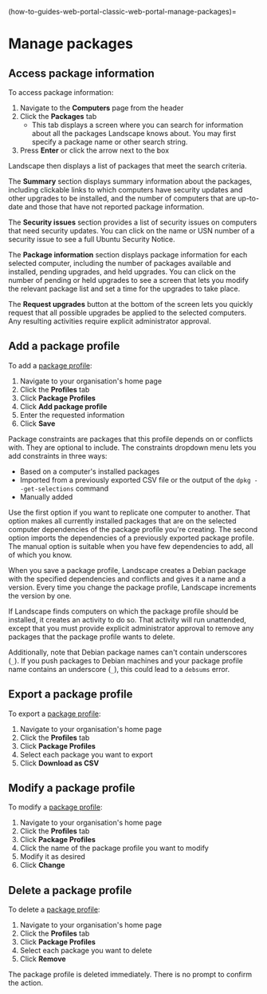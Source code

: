 (how-to-guides-web-portal-classic-web-portal-manage-packages)=
# Manage packages

## Access package information

To access package information:

1. Navigate to the **Computers** page from the header
2. Click the **Packages** tab
   - This tab displays a screen where you can search for information about all the packages Landscape knows about. You may first specify a package name or other search string.
3. Press **Enter** or click the arrow next to the box 

Landscape then displays a list of packages that meet the search criteria.

The **Summary** section displays summary information about the packages, including clickable links to which computers have security updates and other upgrades to be installed, and the number of computers that are up-to-date and those that have not reported package information.

The **Security issues** section provides a list of security issues on computers that need security updates. You can click on the name or USN number of a security issue to see a full Ubuntu Security Notice.

The **Package information** section displays package information for each selected computer, including the number of packages available and installed, pending upgrades, and held upgrades. You can click on the number of pending or held upgrades to see a screen that lets you modify the relevant package list and set a time for the upgrades to take place.

The **Request upgrades** button at the bottom of the screen lets you quickly request that all possible upgrades be applied to the selected computers. Any resulting activities require explicit administrator approval.

## Add a package profile

To add a [package profile](/docs/explanation/terms/profiles/package-profile):

1. Navigate to your organisation's home page
2. Click the **Profiles** tab
3. Click **Package Profiles**
4. Click **Add package profile**
5. Enter the requested information
6. Click **Save**

Package constraints are packages that this profile depends on or conflicts with. They are optional to include. The constraints dropdown menu lets you add constraints in three ways: 
-  Based on a computer's installed packages
- Imported from a previously exported CSV file or the output of the `dpkg --get-selections` command
- Manually added

Use the first option if you want to replicate one computer to another. That option makes all currently installed packages that are on the selected computer dependencies of the package profile you're creating. The second option imports the dependencies of a previously exported package profile. The manual option is suitable when you have few dependencies to add, all of which you know.

When you save a package profile, Landscape creates a Debian package with the specified dependencies and conflicts and gives it a name and a version. Every time you change the package profile, Landscape increments the version by one.

If Landscape finds computers on which the package profile should be installed, it creates an activity to do so. That activity will run unattended, except that you must provide explicit administrator approval to remove any packages that the package profile wants to delete.

Additionally, note that Debian package names can't contain underscores (`_`). If you push packages to Debian machines and your package profile name contains an underscore (`_`), this could lead to a `debsums` error.

## Export a package profile

To export a [package profile](/docs/explanation/terms/profiles/package-profile):

1. Navigate to your organisation's home page
2. Click the **Profiles** tab
3. Click **Package Profiles**
4. Select each package you want to export 
5. Click **Download as CSV**

## Modify a package profile

To modify a [package profile](/docs/explanation/terms/profiles/package-profile):

1.  Navigate to your organisation's home page
2. Click the **Profiles** tab
3. Click **Package Profiles**
4. Click the name of the package profile you want to modify
5. Modify it as desired
6. Click **Change**

## Delete a package profile

To delete a [package profile](/docs/explanation/terms/profiles/package-profile):

1. Navigate to your organisation's home page
2. Click the **Profiles** tab
3. Click **Package Profiles**
4. Select each package you want to delete
5. Click **Remove**

The package profile is deleted immediately. There is no prompt to confirm the action.

